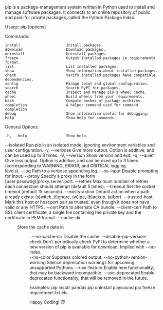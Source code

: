 pip is a package-management system written in Python used to install and manage software packages. It connects to an online repository of public and paid-for private packages, called the Python Package Index.


Usage:
  pip <command> [options]


Commands:

    install                     Install packages.
    download                    Download packages.
    uninstall                   Uninstall packages.
    freeze                      Output installed packages in requirements format.
    list                        List installed packages.
    show                        Show information about installed packages.
    check                       Verify installed packages have compatible dependencies.
    config                      Manage local and global configuration.
    search                      Search PyPI for packages.
    cache                       Inspect and manage pip's wheel cache.
    wheel                       Build wheels from your requirements.
    hash                        Compute hashes of package archives.
    completion                  A helper command used for command completion.
    debug                       Show information useful for debugging.
    help                        Show help for commands.



General Options:

    -h, --help                  Show help.
  --isolated                  Run pip in an isolated mode, ignoring environment variables and user configuration.
  -v, --verbose               Give more output. Option is additive, and can be used up to 3 times.
  -V, --version               Show version and exit.
  -q, --quiet                 Give less output. Option is additive, and can be used up to 3 times (corresponding to WARNING, ERROR, and CRITICAL logging    
                              levels).
  --log <path>                Path to a verbose appending log.
  --no-input                  Disable prompting for input.
  --proxy <proxy>             Specify a proxy in the form [user:passwd@]proxy.server:port.
  --retries <retries>         Maximum number of retries each connection should attempt (default 5 times).
  --timeout <sec>             Set the socket timeout (default 15 seconds).
  --exists-action <action>    Default action when a path already exists: (s)witch, (i)gnore, (w)ipe, (b)ackup, (a)bort.
  --trusted-host <hostname>   Mark this host or host:port pair as trusted, even though it does not have valid or any HTTPS.
  --cert <path>               Path to alternate CA bundle.
  --client-cert <path>        Path to SSL client certificate, a single file containing the private key and the certificate in PEM format.
  --cache-dir <dir>           Store the cache data in <dir>.
  --no-cache-dir              Disable the cache.
  --disable-pip-version-check
                              Don't periodically check PyPI to determine whether a new version of pip is available for download. Implied with --no-index.   
  --no-color                  Suppress colored output.
  --no-python-version-warning
                              Silence deprecation warnings for upcoming unsupported Pythons.
  --use-feature <feature>     Enable new functionality, that may be backward incompatible.
  --use-deprecated <feature>  Enable deprecated functionality, that will be removed in the future.


Examples:
    pip install pandas
    pip uninstall playsound
    pip freeze requirement.txt
    etc.

Happy Coding! 😇
